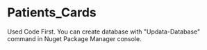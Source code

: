 # Patients_Cards
Used Code First. You can create database with "Updata-Database" command in Nuget Package Manager console.
